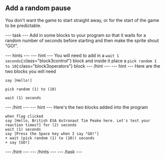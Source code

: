 ## Add a random pause

You don't want the game to start straight away, or for the start of the game to be predictable.

--- task ---
Add in some blocks to your program so that it waits for a random number of seconds before starting and then make the sprite shout "GO!".

--- hints --- --- hint ---
You will need to add in a `wait 1 seconds`{:class="block3control"} block and inside it place a `pick random 1 to 10`{:class="block3operators"} block
--- /hint --- --- hint ---
Here are the two blocks you will need

```blocks3
say [Hello!]

pick random (1) to (10)

wait (1) seconds
```
--- /hint --- --- hint ---
Here's the two blocks added into the program
```blocks3
when flag clicked
say [Hello, British ESA Astronaut Tim Peake here. Let's test your reaction times?] for (2) seconds
wait (1) seconds
say [Press the Space key when I say "GO!"]
+ wait (pick random (1) to (10)) seconds
+ say [GO!]
```
--- /hint --- --- /hints ---
--- /task ---


